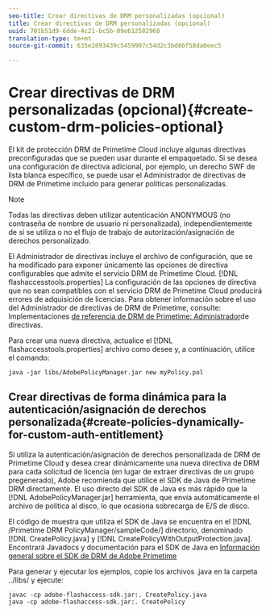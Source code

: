 ```yaml
---
seo-title: Crear directivas de DRM personalizadas (opcional)
title: Crear directivas de DRM personalizadas (opcional)
uuid: 701b51d9-6dde-4c21-bc5b-09e612582968
translation-type: tm+mt
source-git-commit: 635e2893439c5459907c54d2c3bd86f58da0eec5

---
```



# Crear directivas de DRM personalizadas (opcional){#create-custom-drm-policies-optional}

El kit de protección DRM de Primetime Cloud incluye algunas directivas preconfiguradas que se pueden usar durante el empaquetado. Si se desea una configuración de directiva adicional, por ejemplo, un derecho SWF de lista blanca específico, se puede usar el Administrador de directivas de DRM de Primetime incluido para generar políticas personalizadas.

>[!NOTE]
>
>Todas las directivas deben utilizar autenticación ANONYMOUS (no contraseña de nombre de usuario ni personalizada), independientemente de si se utiliza o no el flujo de trabajo de autorización/asignación de derechos personalizado.

El Administrador de directivas incluye el archivo de configuración, que se ha modificado para exponer únicamente las opciones de directiva configurables que admite el servicio DRM de Primetime Cloud. [!DNL flashaccesstools.properties] La configuración de las opciones de directiva que no sean compatibles con el servicio DRM de Primetime Cloud producirá errores de adquisición de licencias. Para obtener información sobre el uso del Administrador de directivas de DRM de Primetime, consulte: Implementaciones [de referencia de DRM de Primetime: Administrador](https://help.adobe.com/en_US/primetime/drm/5.3/reference_implementations/index.html#concept-DRM_Policy_Manager)de directivas.

Para crear una nueva directiva, actualice el [!DNL flashaccesstools.properties] archivo como desee y, a continuación, utilice el comando:

```
java -jar libs/AdobePolicyManager.jar new myPolicy.pol
```

## Crear directivas de forma dinámica para la autenticación/asignación de derechos personalizada{#create-policies-dynamically-for-custom-auth-entitlement}

Si utiliza la autenticación/asignación de derechos personalizada de DRM de Primetime Cloud y desea crear dinámicamente una nueva directiva de DRM para cada solicitud de licencia (en lugar de extraer directivas de un grupo pregenerado), Adobe recomienda que utilice el SDK de Java de Primetime DRM directamente. El uso directo del SDK de Java es más rápido que la [!DNL AdobePolicyManager.jar] herramienta, que envía automáticamente el archivo de política al disco, lo que ocasiona sobrecarga de E/S de disco.

El código de muestra que utiliza el SDK de Java se encuentra en el [!DNL /Primetime DRM PolicyManager/sampleCode/] directorio, denominado [!DNL CreatePolicy.java] y [!DNL CreatePolicyWithOutputProtection.java]. Encontrará Javadocs y documentación para el SDK de Java en [Información general sobre el SDK de DRM de Adobe Primetime](../../../digital-rights-management/drm-sdk-overview/overview.md)

Para generar y ejecutar los ejemplos, copie los archivos .java en la carpeta ../libs/ y ejecute:

```
javac -cp adobe-flashaccess-sdk.jar:. CreatePolicy.java
java -cp adobe-flashaccess-sdk.jar:. CreatePolicy
```
